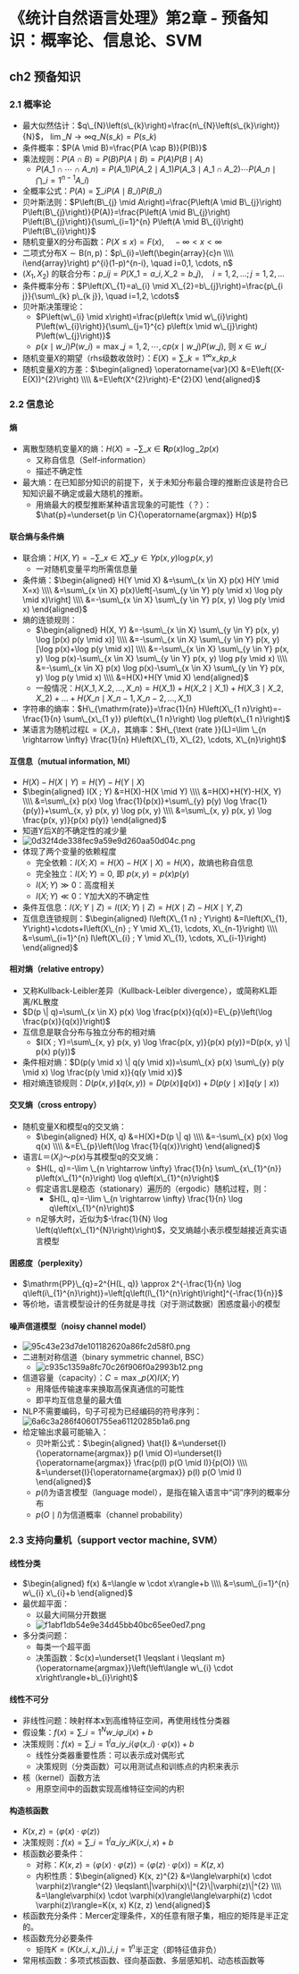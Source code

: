 # 《统计自然语言处理》第2章 - 预备知识：概率论、信息论、SVM


## ch2 预备知识
### 2.1 概率论
- 最大似然估计：$q\_{N}\left(s\_{k}\right)=\frac{n\_{N}\left(s\_{k}\right)}{N}$， $\lim \_{N \rightarrow \infty} q\_{N}\left(s\_{k}\right)=P\left(s\_{k}\right)$
- 条件概率：$P(A \mid B)=\frac{P(A \cap B)}{P(B)}$
- 乘法规则：$P(A \cap B)=P(B) P(A \mid B)=P(A) P(B \mid A)$
	- $P\left(A\_{1} \cap \cdots \cap A\_{n}\right)=P\left(A\_{1}\right) P\left(A\_{2} \mid A\_{1}\right) P\left(A\_{3} \mid A\_{1} \cap A\_{2}\right) \cdots P\left(A\_{n} \mid \bigcap\_{i=1}^{n-1} A\_{i}\right)$
- 全概率公式：$P(A)=\sum\_{i} P\left(A \mid B\_{i}\right) P\left(B\_{i}\right)$
- 贝叶斯法则：$P\left(B\_{j} \mid A\right)=\frac{P\left(A \mid B\_{j}\right) P\left(B\_{j}\right)}{P(A)}=\frac{P\left(A \mid B\_{j}\right) P\left(B\_{j}\right)}{\sum\_{i=1}^{n} P\left(A \mid B\_{i}\right) P\left(B\_{i}\right)}$
- 随机变量X的分布函数：$P(X \leqslant x)=F(x), \quad-\infty<x<\infty$
- 二项式分布$\mathrm{X} \sim \mathrm{B}(\mathrm{n}, \mathrm{p})$：$p\_{i}=\left(\begin{array}{c}n \\\\ i\end{array}\right) p^{i}(1-p)^{n-i}, \quad i=0,1, \cdots, n$
- $(X_1, X_2)$ 的联合分布：$p\_{ij}=P\left(X\_{1}=a\_{i}, X\_{2}=b\_{j}\right), \quad i=1,2, \ldots ; j=1,2, \ldots$
- 条件概率分布：$P\left(X\_{1}=a\_{i} \mid X\_{2}=b\_{j}\right)=\frac{p\_{i j}}{\sum\_{k} p\_{k j}}, \quad i=1,2, \cdots$
- 贝叶斯决策理论：
	- $P\left(w\_{i} \mid x\right)=\frac{p\left(x \mid w\_{i}\right) P\left(w\_{i}\right)}{\sum\_{j=1}^{c} p\left(x \mid w\_{j}\right) P\left(w\_{j}\right)}$
	- $p\left(x \mid w\_{i}\right) P\left(w\_{i}\right)=\max \_{j=1,2, \cdots, c} p\left(x \mid w\_{j}\right) P\left(w\_{j}\right),$ 则 $x \in w\_{i}$
- 随机变量$X$的期望（rhs级数收敛时）：$E(X)=\sum\_{k=1}^{\infty} x\_{k} p\_{k}$
- 随机变量$X$的方差：$\begin{aligned} \operatorname{var}(X) &=E\left((X-E(X))^{2}\right) \\\\ &=E\left(X^{2}\right)-E^{2}(X) \end{aligned}$

### 2.2 信息论
#### 熵
- 离散型随机变量$X$的熵：$H(X)=-\sum\_{x \in \mathbf{R}} p(x) \log \_{2} p(x)$
	- 又称自信息（Self-information）
	- 描述不确定性
- 最大熵：在已知部分知识的前提下，关于未知分布最合理的推断应该是符合已知知识最不确定或最大随机的推断。
	- 用熵最大的模型推断某种语言现象的可能性（？）：$\hat{p}=\underset{p \in C}{\operatorname{argmax}} H(p)$

#### 联合熵与条件熵
- 联合熵：$H(X, Y)=-\sum\_{x \in X} \sum\_{y \in Y} p(x, y) \log p(x, y)$
	- 一对随机变量平均所需信息量
- 条件熵：$\begin{aligned} H(Y \mid X) &=\sum\_{x \in X} p(x) H(Y \mid X=x) \\\\ &=\sum\_{x \in X} p(x)\left[-\sum\_{y \in Y} p(y \mid x) \log p(y \mid x)\right] \\\\ &=-\sum\_{x \in X} \sum\_{y \in Y} p(x, y) \log p(y \mid x) \end{aligned}$
- 熵的连锁规则：
	- $\begin{aligned} H(X, Y) &=-\sum\_{x \in X} \sum\_{y \in Y} p(x, y) \log [p(x) p(y \mid x)] \\\\ &=-\sum\_{x \in X} \sum\_{y \in Y} p(x, y)[\log p(x)+\log p(y \mid x)] \\\\ &=-\sum\_{x \in X} \sum\_{y \in Y} p(x, y) \log p(x)-\sum\_{x \in X} \sum\_{y \in Y} p(x, y) \log p(y \mid x) \\\\ &=-\sum\_{x \in X} p(x) \log p(x)-\sum\_{x \in X} \sum\_{y \in Y} p(x, y) \log p(y \mid x) \\\\ &=H(X)+H(Y \mid X) \end{aligned}$
	- 一般情况：$H\left(X\_{1}, X\_{2}, \ldots, X\_{n}\right)=H\left(X\_{1}\right)+H\left(X\_{2} \mid X\_{1}\right)+H\left(X\_{3} \mid X\_{2}, X\_{2}\right)+\ldots+H\left(X\_{n} \mid X\_{n-1}, X\_{n-2}, \ldots, X\_{1}\right)$
- 字符串的熵率：$H\_{\mathrm{rate}}=\frac{1}{n} H\left(X\_{1 n}\right)=-\frac{1}{n} \sum\_{x\_{1 y}} p\left(x\_{1 n}\right) \log p\left(x\_{1 n}\right)$
- 某语言为随机过程$L=\left(X\_{i}\right)$，其熵率：$H\_{\text {rate }}(L)=\lim \_{n \rightarrow \infty} \frac{1}{n} H\left(X\_{1}, X\_{2}, \cdots, X\_{n}\right)$

#### 互信息（mutual information, MI）
- $H(X)-H(X \mid Y)=H(Y)-H(Y \mid X)$
- $\begin{aligned} I(X ; Y) &=H(X)-H(X \mid Y) \\\\ &=H(X)+H(Y)-H(X, Y) \\\\ &=\sum\_{x} p(x) \log \frac{1}{p(x)}+\sum\_{y} p(y) \log \frac{1}{p(y)}+\sum\_{x, y} p(x, y) \log p(x, y) \\\\ &=\sum\_{x, y} p(x, y) \log \frac{p(x, y)}{p(x) p(y)} \end{aligned}$
- 知道Y后X的不确定性的减少量
- ![0d32f4de338fec9a59e9d260aa50d04c.png](../../_resources/b23d39e5236741c4b8e42713a392c495.png)
- 体现了两个变量的依赖程度
	- 完全依赖：$I(X ; X)=H(X)-H(X \mid X)=H(X)$，故熵也称自信息
	- 完全独立：$I(X ; Y)=0,$ 即 $p(x, y)=p(x) p(y)$ 
	- $I(X ; Y)\gg 0$：高度相关
	- $I(X ; Y)\ll 0$：Y加大X的不确定性
- 条件互信息：$I(X ; Y \mid Z)=I((X ; Y) \mid Z)=H(X \mid Z)-H(X \mid Y, Z)$
- 互信息连锁规则：$\begin{aligned} I\left(X\_{1 n} ; Y\right) &=I\left(X\_{1}, Y\right)+\cdots+I\left(X\_{n} ; Y \mid X\_{1}, \cdots, X\_{n-1}\right) \\\\ &=\sum\_{i=1}^{n} I\left(X\_{i} ; Y \mid X\_{1}, \cdots, X\_{i-1}\right) \end{aligned}$

#### 相对熵（relative entropy）
- 又称Kullback-Leibler差异（Kullback-Leibler divergence），或简称KL距离/KL散度
- $D(p \| q)=\sum\_{x \in X} p(x) \log \frac{p(x)}{q(x)}=E\_{p}\left(\log \frac{p(x)}{q(x)}\right)$
- 互信息是联合分布与独立分布的相对熵
	- $I(X ; Y)=\sum\_{x, y} p(x, y) \log \frac{p(x, y)}{p(x) p(y)}=D(p(x, y) \| p(x) p(y))$
- 条件相对熵：$D(p(y \mid x) \| q(y \mid x))=\sum\_{x} p(x) \sum\_{y} p(y \mid x) \log \frac{p(y \mid x)}{q(y \mid x)}$
- 相对熵连锁规则：$D(p(x, y) \| q(x, y))=D(p(x) \| q(x))+D(p(y \mid x) \| q(y \mid x))$
 
#### 交叉熵（cross entropy）
- 随机变量X和模型q的交叉熵：
	- $\begin{aligned} H(X, q) &=H(X)+D(p \| q) \\\\ &=-\sum\_{x} p(x) \log q(x) \\\\ &=E\_{p}\left(\log \frac{1}{q(x)}\right) \end{aligned}$
- 语言$L＝(X_i)～p(x)$与其模型q的交叉熵：
	- $H(L, q)=-\lim \_{n \rightarrow \infty} \frac{1}{n} \sum\_{x\_{1}^{n}} p\left(x\_{1}^{n}\right) \log q\left(x\_{1}^{n}\right)$
	- 假定语言L是稳态（stationary）遍历的（ergodic）随机过程，则：
		- $H(L, q)=-\lim \_{n \rightarrow \infty} \frac{1}{n} \log q\left(x\_{1}^{n}\right)$
	- n足够大时，近似为$-\frac{1}{N} \log \left(q\left(x\_{1}^{N}\right)\right)$，交叉熵越小表示模型越接近真实语言模型

#### 困惑度（perplexity）
- $\mathrm{PP}\_{q}=2^{H(L, q)} \approx 2^{-\frac{1}{n} \log q\left(i\_{1}^{n}\right)}=\left[q\left(l\_{1}^{n}\right)\right]^{-\frac{1}{n}}$
- 等价地，语言模型设计的任务就是寻找（对于测试数据）困惑度最小的模型

#### 噪声信道模型（noisy channel model）
- ![95c43e23d7de101182620a86fc2d58f0.png](../../_resources/539c0fc798e94c4eab8da80dab7aec84.png)
- 二进制对称信道（binary symmetric channel, BSC）
	- ![c935c1359a8fc70c26f906f0a2993b12.png](../../_resources/31e1aed18cec4e97a983011266c32831.png)
- 信道容量（capacity）：$C=\max \_{p(X)} I(X ; Y)$
	- 用降低传输速率来换取高保真通信的可能性
	- 即平均互信息量的最大值
- NLP不需要编码，句子可视为已经编码的符号序列：![6a6c3a286f40601755ea61120285b1a6.png](../../_resources/ce281f6e4099463eac2f6c8f3727ea5b.png)
- 给定输出求最可能输入：
	- 贝叶斯公式：$\begin{aligned} \hat{I} &=\underset{I}{\operatorname{argmax}} p(I \mid O)=\underset{I}{\operatorname{argmax}} \frac{p(I) p(O \mid I)}{p(O)} \\\\ &=\underset{I}{\operatorname{argmax}} p(I) p(O \mid I) \end{aligned}$
	- $p(I)$为语言模型（language model），是指在输入语言中“词”序列的概率分布
	- $p(O \mid I)$为信道概率（channel probability）


### 2.3 支持向量机（support vector machine, SVM）
#### 线性分类
- $\begin{aligned} f(x) &=\langle w \cdot x\rangle+b \\\\ &=\sum\_{i=1}^{n} w\_{i} x\_{i}+b \end{aligned}$
- 最优超平面：
	- 以最大间隔分开数据
	- ![f1abf1db54e9e34d45bb40bc65ee0ed7.png](../../_resources/6c9ed09b16624e20a1a203811f4198c8.png)
- 多分类问题：
	- 每类一个超平面
	- 决策函数：$c(x)=\underset{1 \leqslant i \leqslant m}{\operatorname{argmax}}\left(\left\langle w\_{i} \cdot x\right\rangle+b\_{i}\right)$

#### 线性不可分
- 非线性问题：映射样本x到高维特征空间，再使用线性分类器
- 假设集：$f(x)=\sum\_{i=1}^{N} w\_{i} \varphi\_{i}(x)+b$
- 决策规则：$f(x)=\sum\_{i=1}^{l} \alpha\_{i} y\_{i}\left\langle\varphi\left(x\_{i}\right) \cdot \varphi(x)\right\rangle+b$
	- 线性分类器重要性质：可以表示成对偶形式
	- 决策规则（分类函数）可以用测试点和训练点的内积来表示
- 核（kernel）函数方法
	- 用原空间中的函数实现高维特征空间的内积

#### 构造核函数
- $K(x, z)=\langle\varphi(x) \cdot \varphi(z)\rangle$
- 决策规则：$f(x)=\sum\_{i=1}^{l} \alpha\_{i} y\_{i} K\left(x\_{i}, x\right)+b$
- 核函数必要条件：
	- 对称：$K(x, z)=\langle\varphi(x) \cdot \varphi(z)\rangle=\langle\varphi(z) \cdot \varphi(x)\rangle=K(z, x)$
	- 内积性质：$\begin{aligned} K(x, z)^{2} &=\langle\varphi(x) \cdot \varphi(z)\rangle^{2} \leqslant\|\varphi(x)\|^{2}\|\varphi(z)\|^{2} \\\\ &=\langle\varphi(x) \cdot \varphi(x)\rangle\langle\varphi(z) \cdot \varphi(z)\rangle=K(x, x) K(z, z) \end{aligned}$
- 核函数充分条件：Mercer定理条件，X的任意有限子集，相应的矩阵是半正定的。
- 核函数充分必要条件
	- 矩阵$K=\left(K\left(x\_{i}, x\_{j}\right)\right)\_{i, j=1}^{n}$半正定（即特征值非负）
- 常用核函数：多项式核函数、径向基函数、多层感知机、动态核函数等
